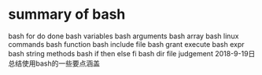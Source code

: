 # summary of bash
bash for do done
bash variables
bash arguments
bash array
bash linux commands
bash function
bash include file
bash grant execute
bash expr
bash string methods
bash if then else fi
bash dir file judgement
2018-9-19日 总结使用bash的一些要点涵盖